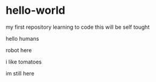 # hello-world
my first repository
learning to code
this will be self tought

hello humans

robot here

i like tomatoes

im still here
